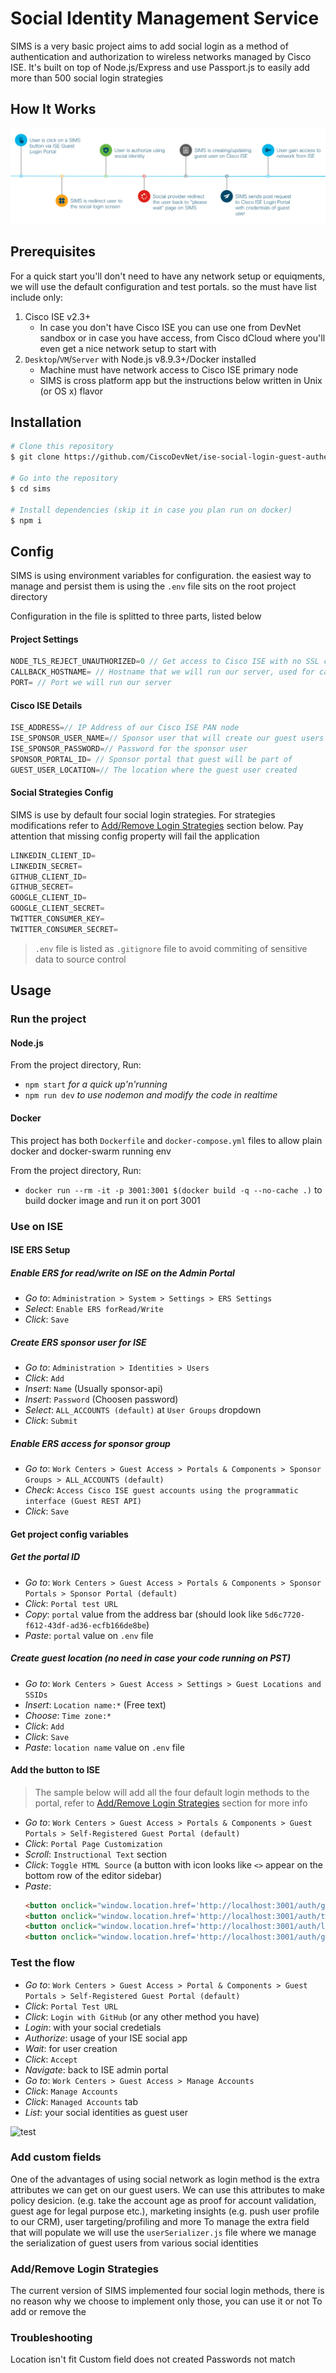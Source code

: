 # Social Identity Management Service
 SIMS is a very basic project aims to add social login as a method of authentication and authorization to wireless networks managed by Cisco ISE. It's built on top of Node.js/Express and use Passport.js to easily add more than 500 social login strategies
## How It Works
![flow](assets/sims-flow.png)
## Prerequisites
For a quick start you'll don't need to have any network setup or equiqments, we will use the default configuration and test portals. so the must have list include only:
1. Cisco ISE v2.3+
    * In case you don't have Cisco ISE you can use one from DevNet sandbox or in case you have access, from Cisco dCloud where you'll even get a nice network setup to start with
2. `Desktop`/`VM`/`Server` with Node.js v8.9.3+/Docker installed
    * Machine must have network access to Cisco ISE primary node
    * SIMS is cross platform app but the instructions below written in Unix (or OS x) flavor
## Installation
```bash
# Clone this repository
$ git clone https://github.com/CiscoDevNet/ise-social-login-guest-authentication.git

# Go into the repository
$ cd sims

# Install dependencies (skip it in case you plan run on docker)
$ npm i
```
## Config
SIMS is using environment variables for configuration. the easiest way to manage and persist them is using the `.env` file sits on the root project directory

Configuration in the file is splitted to three parts, listed below
#### Project Settings
```javascript
NODE_TLS_REJECT_UNAUTHORIZED=0 // Get access to Cisco ISE with no SSL cert installed
CALLBACK_HOSTNAME= // Hostname that we will run our server, used for callback redirection
PORT= // Port we will run our server
```
#### Cisco ISE Details
```javascript
ISE_ADDRESS=// IP Address of our Cisco ISE PAN node
ISE_SPONSOR_USER_NAME=// Sponsor user that will create our guest users
ISE_SPONSOR_PASSWORD=// Password for the sponsor user
SPONSOR_PORTAL_ID= // Sponsor portal that guest will be part of
GUEST_USER_LOCATION=// The location where the guest user created
```

#### Social Strategies Config
SIMS is use by default four social login strategies. For strategies modifications refer to [Add/Remove Login Strategies](#addremove-login-strategies) section below. Pay attention that missing config property will fail the application
```javascript
LINKEDIN_CLIENT_ID=
LINKEDIN_SECRET=
GITHUB_CLIENT_ID=
GITHUB_SECRET=
GOOGLE_CLIENT_ID=
GOOGLE_CLIENT_SECRET=
TWITTER_CONSUMER_KEY=
TWITTER_CONSUMER_SECRET=
```

> `.env` file is listed as `.gitignore` file to avoid commiting of sensitive data to source control


## Usage
### Run the project
#### Node.js
From the project directory, Run:

* `npm start` _for a quick up'n'running_
* `npm run dev` _to use nodemon and modify the code in realtime_

#### Docker
This project has both `Dockerfile` and `docker-compose.yml` files to allow plain docker and docker-swarm running env


From the project directory, Run:

* `docker run --rm -it -p 3001:3001 $(docker build -q --no-cache .)` to build docker image and run it on port 3001
### Use on ISE
#### ISE ERS Setup
##### Enable ERS for read/write on ISE on the Admin Portal
*  _Go to_: `Administration > System > Settings > ERS Settings`
*  _Select_: `Enable ERS forRead/Write`
*  _Click_: `Save`
##### Create ERS sponsor user for ISE
*  _Go to_: `Administration > Identities > Users`
*  _Click_: `Add`
*  _Insert_: `Name` (Usually sponsor-api)
*  _Insert_: `Password` (Choosen password)
*  _Select_: `ALL_ACCOUNTS (default)` at `User Groups` dropdown
*  _Click_: `Submit`
##### Enable ERS access for sponsor group
* _Go to_: `Work Centers > Guest Access > Portals & Components > Sponsor Groups > ALL_ACCOUNTS (default)`
* _Check_: `Access Cisco ISE guest accounts using the programmatic interface (Guest REST API)`
* _Click_: `Save`
#### Get project config variables
##### Get the portal ID
*  _Go to_: `Work Centers > Guest Access > Portals & Components > Sponsor Portals > Sponsor Portal (default)`
*  _Click_: `Portal test URL`
*  _Copy_: `portal` value from the address bar (should look like `5d6c7720-f612-43df-ad36-ecfb166de8be`)
*  _Paste_: `portal` value on `.env` file
##### Create guest location (no need in case your code running on PST)
*  _Go to_: `Work Centers > Guest Access > Settings > Guest Locations and SSIDs`
*  _Insert_: `Location name:*` (Free text)
*  _Choose_: `Time zone:*`
*  _Click_: `Add`
*  _Click_: `Save`
*  _Paste_: `location name` value on `.env` file
#### Add the button to ISE
> The sample below will add all the four default login methods to the portal, refer to [Add/Remove Login Strategies](#addremove-login-strategies) section for more info
*  _Go to_: `Work Centers > Guest Access > Portals & Components > Guest Portals > Self-Registered Guest Portal (default)`
*  _Click_: `Portal Page Customization`
*  _Scroll_: `Instructional Text` section
*  _Click_: `Toggle HTML Source` (a button with icon looks like `<>` appear on the bottom row of the editor sidebar)
*  _Paste_:
    ```html
    <button onclick="window.location.href='http://localhost:3001/auth/google'+window.location.search+'&iseAddress='+window.location.host+'&token='+document.getElementsByName('token')[0].value">Login with Google</button>
    <button onclick="window.location.href='http://localhost:3001/auth/twitter'+window.location.search+'&iseAddress='+window.location.host+'&token='+document.getElementsByName('token')[0].value">Login with Twitter</button>
    <button onclick="window.location.href='http://localhost:3001/auth/linkedin'+window.location.search+'&iseAddress='+window.location.host+'&token='+document.getElementsByName('token')[0].value">Login with LinkedIn</button>
    <button onclick="window.location.href='http://localhost:3001/auth/github'+window.location.search+'&iseAddress='+window.location.host+'&token='+document.getElementsByName('token')[0].value">Login with Github</button>
    ```

### Test the flow
*  _Go to_: `Work Centers > Guest Access > Portal & Components > Guest Portals > Self-Registered Guest Portal (default)`
*  _Click_: `Portal Test URL`
*  _Click_: `Login with GitHub` (or any other method you have)
*  _Login_: with your social credetials
*  _Authorize_: usage of your ISE social app
*  _Wait_: for user creation
*  _Click_: `Accept`
*  _Navigate_: back to ISE admin portal
*  _Go to_: `Work Centers > Guest Access > Manage Accounts`
*  _Click_: `Manage Accounts`
*  _Click_: `Managed Accounts` tab
*  _List_: your social identities as guest user

![test](assets/sims-test-instructions.gif)
### Add custom fields
One of the advantages of using social network as login method is the extra attributes we can get on our guest users. We can use this attributes to make policy desicion. (e.g. take the account age as proof for account validation, guest age for legal purpose etc.), marketing insights (e.g. push user profile to our CRM), user targeting/profiling and more
To manage the extra field that will populate we will use the `userSerializer.js` file where we manage the serialization of guest users from various social identities

### Add/Remove Login Strategies
The current version of SIMS implemented four social login methods, there is no reason why we choose to implement only those, you can use it or not
To add or remove the 
### Troubleshooting
Location isn't fit
Custom field does not created
Passwords not match
